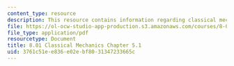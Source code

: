 ```yaml
---
content_type: resource
description: This resource contains information regarding classical mechanics.
file: https://ol-ocw-studio-app-production.s3.amazonaws.com/courses/8-01sc-classical-mechanics-fall-2016/3761c51ee836e02ebf8031347233665c_MIT8_01F16_chapter5.1.pdf
file_type: application/pdf
resourcetype: Document
title: 8.01 Classical Mechanics Chapter 5.1
uid: 3761c51e-e836-e02e-bf80-31347233665c
---
```

